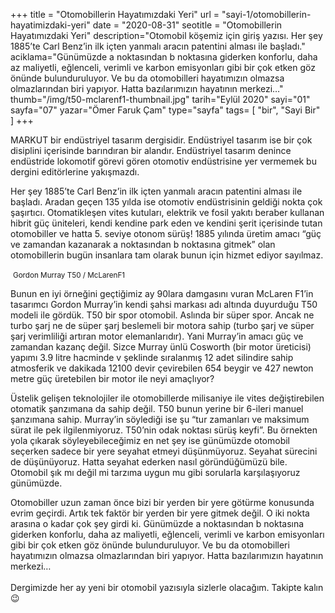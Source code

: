+++
title = "Otomobillerin Hayatımızdaki Yeri"
url = "sayi-1/otomobillerin-hayatimizdaki-yeri"
date = "2020-08-31"
seotitle = "Otomobillerin Hayatımızdaki Yeri"
description="Otomobil köşemiz için giriş yazısı. Her şey 1885’te Carl Benz’in ilk içten yanmalı aracın patentini alması ile başladı."
aciklama="Günümüzde a noktasından b noktasına giderken konforlu, daha az maliyetli, eğlenceli, verimli ve karbon emisyonları gibi bir çok etken göz önünde bulunduruluyor. Ve bu da otomobilleri hayatımızın olmazsa olmazlarından biri yapıyor. Hatta bazılarımızın hayatının merkezi…"
thumb="/img/t50-mclarenf1-thumbnail.jpg"
tarih="Eylül 2020"
sayi="01"
sayfa="07"
yazar="Ömer Faruk Çam"
type="sayfa"
tags= [
"bir", "Sayi Bir"
]
+++

<div class="container">
    <div class="row">
        <div class="col-md-5"><p>MARKUT bir endüstriyel tasarım dergisidir. Endüstriyel tasarım ise bir çok disiplini içerisinde barındıran bir alandır. Endüstriyel tasarım denince endüstride lokomotif görevi gören otomotiv endüstrisine yer vermemek bu dergini editörlerine yakışmazdı.</p>
        </div>
        <div class="col-md-7"><p>Her şey 1885’te Carl Benz’in ilk içten yanmalı aracın patentini alması ile başladı. Aradan geçen 135 yılda ise otomotiv endüstrisinin geldiği nokta çok şaşırtıcı. Otomatikleşen vites kutuları, elektrik ve fosil yakıtı beraber kullanan hibrit güç üniteleri, kendi kendine park eden ve kendini şerit içerisinde tutan otomobiller ve hatta 5. seviye otonom sürüş! 1885 yılında üretim amacı “güç ve zamandan kazanarak a noktasından b noktasına gitmek” olan otomobillerin bugün insanlara tam olarak bunun için hizmet ediyor sayılmaz. </p>
        </div>
    </div>
<img class="img-fluid" src="/img/T50F12.jpg" alt="">
<small>Gordon Murray T50 / McLarenF1</small>
<div class="row">
        <div class="col-md-4"><p>Bunun en iyi örneğini geçtiğimiz ay 90lara damgasını vuran McLaren F1’in tasarımcı Gordon Murray’in kendi şahsi markası adı altında duyurduğu T50 modeli ile gördük. T50 bir spor otomobil. Aslında bir süper spor. Ancak ne turbo şarj ne de süper şarj beslemeli bir motora sahip (turbo şarj ve süper şarj verimliliği artıran motor elemanlarıdır). Yani Murray’in amacı güç ve zamandan kazanç değil. Sizce Murray ünlü Cosworth (bir motor üreticisi) yapımı 3.9 litre hacminde v şeklinde sıralanmış 12 adet silindire sahip atmosferik ve dakikada 12100 devir çevirebilen 654 beygir ve 427 newton metre güç üretebilen bir motor ile neyi amaçlıyor? </p>
        </div>
        <div class="col-md-4"><p>Üstelik gelişen teknolojiler ile otomobillerde milisaniye ile vites değiştirebilen otomatik şanzımana da sahip değil. T50 bunun yerine bir 6-ileri manuel şanzımana sahip. Murray’in söylediği ise şu “tur zamanları ve maksimum sürat ile pek ilgilenmiyoruz. T50’nin odak noktası sürüş keyfi”. Bu örnekten yola çıkarak söyleyebileceğimiz en net şey ise günümüzde otomobil seçerken sadece bir yere seyahat etmeyi düşünmüyoruz. Seyahat sürecini de düşünüyoruz. Hatta seyahat ederken nasıl göründüğümüzü bile. Otomobil şık mı değil mi tarzıma uygun mu gibi sorularla karşılaşıyoruz günümüzde.</p>
        </div>
        <div class="col-md-4"><p>Otomobiller uzun zaman önce bizi bir yerden bir yere götürme konusunda evrim geçirdi. Artık tek faktör bir yerden bir yere gitmek değil. O iki nokta arasına o kadar çok şey girdi ki. Günümüzde a noktasından b noktasına giderken konforlu, daha az maliyetli, eğlenceli, verimli ve karbon emisyonları gibi bir çok etken göz önünde bulunduruluyor. Ve bu da otomobilleri hayatımızın olmazsa olmazlarından biri yapıyor. Hatta bazılarımızın hayatının merkezi… <br><br> Dergimizde her ay yeni bir otomobil yazısıyla sizlerle olacağım. Takipte kalın 😉</p>
        </div>
</div>
</div>
